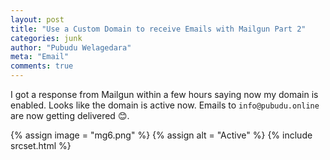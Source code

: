 ```yaml
---
layout: post
title: "Use a Custom Domain to receive Emails with Mailgun Part 2"
categories: junk
author: "Pubudu Welagedara"
meta: "Email"
comments: true
---
```


I got a response from Mailgun within a few hours saying now my domain is enabled. Looks like the domain is active now. Emails to `info@pubudu.online` are now getting delivered :blush:.

{% assign image = "mg6.png" %}
{% assign alt = "Active" %}
{% include srcset.html %}



